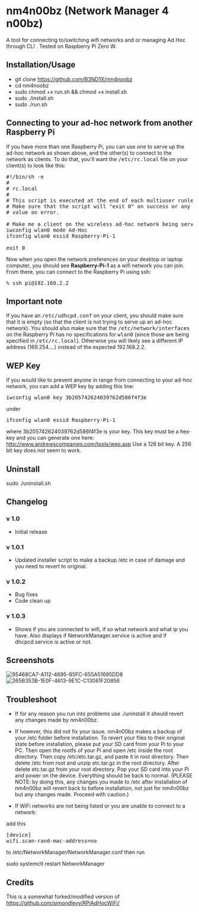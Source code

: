 # nm4n00bz (Network Manager 4 n00bz)
A tool for connecting to/switching wifi networks and or managing Ad Hoc through CLI . 
Tested on Raspberry Pi Zero W.
## Installation/Usage
* git clone https://github.com/B3ND1X/nm4noobz
* cd nm4noobz
* sudo chmod +x run.sh && chmod +x install.sh
* sudo ./install.sh
* sudo ./run.sh

##  Connecting to your ad-hoc network from another Raspberry Pi
If you have more than one Raspberry Pi, you can use one to serve up the ad-hoc network as shown above,
and the other(s) to connect to the network as clients.  To do that, you'll want the <tt>/etc/rc.local</tt>
file on your client(s) to look like this:

<pre>
#!/bin/sh -e
#
# rc.local
#
# This script is executed at the end of each multiuser runlevel.
# Make sure that the script will "exit 0" on success or any other
# value on error.

# Make me a client on the wireless ad-hoc network being served by Raspberry-Pi-1
iwconfig wlan0 mode Ad-Hoc
ifconfig wlan0 essid Raspberry-Pi-1

exit 0
</pre>

Now when you open the network preferences on your desktop or laptop computer, you should see <b>Raspberry-Pi-1</b>
as a wifi network you can join.  From there, you can connect to the Raspberry Pi using ssh:

<pre>
% ssh pi@192.168.2.2
</pre>

## Important note

If you have an <tt>/etc/udhcpd.conf</tt> on your client, you should make sure that it is empty 
(so that the client is not trying to serve up an ad-hoc network).  You should also make sure
that the <tt>/etc/network/interfaces</tt> on the Raspberry Pi has no
specifications for <tt>wlan0</tt> (since those are being specified in
<tt>/etc/rc.local</tt>). Otherwise you will likely see a different IP address
(169.254....) instead of the expected 192.168.2.2.

## WEP Key

If you would like to prevent anyone in range from connecting to your ad-hoc network, you can add a WEP key by adding this line:
<pre>
iwconfig wlan0 key 3b205742624039762d586f4f3e
</pre>
under 
<pre>
ifconfig wlan0 essid Raspberry-Pi-1
</pre>
where 3b205742624039762d586f4f3e is your key.
This key must be a hex-key and you can generate one here: http://www.andrewscompanies.com/tools/wep.asp
Use a 128 bit key.  A 256 bit key does not seem to work.

## Uninstall
sudo ./uninstall.sh

## Changelog 
### v 1.0 
- Initial release



### v 1.0.1
- Updated installer script to make a backup /etc in case of damage and you need to revert to original. 


### v 1.0.2
- Bug fixes
- Code clean up


### v 1.0.3
- Shows if you are connected to wifi, if so what network and what ip you have. Also displays if NetworkManager.service is active and if dhcpcd.service is active or not.

## Screenshots
![95468CA7-A112-4695-85FC-655A51695DD8](https://user-images.githubusercontent.com/48177481/176324912-3fcf993b-7895-4797-900f-5e9ecb2635ff.png)
![265B353B-1E0F-4613-9E1C-C13061F20856](https://user-images.githubusercontent.com/48177481/176330723-4a4a37b1-14de-468a-954f-0e985e20daa0.jpeg)

## Troubleshoot
- If for any reason you run into problems use ./uninstall it should revert any changes made by nm4n00bz.

- If however, this did not fix your issue. nm4n00bz makes a backup of your /etc folder before installation. To revert your files to their original state before installation, please put your SD card from your Pi to your PC. Then open the rootfs of your Pi and open /etc inside the root directory. Then copy /etc/etc.tar.gz, and paste it in root directory. Then delete /etc from root and unzip etc.tar.gz in the root directory. After delete etc.tar.gz from your root directory. Pop your SD card into your Pi and power on the device. Everything should be back to normal. (PLEASE NOTE: by doing this, any changes you made to /etc after installation of nm4n00bz will revert back to before installation, not just for nm4n00bz but any changes made. Proceed with caution.) 

- If WiFi networks are not being listed or you are unable to connect to a network: 

add this 
<pre>
[device]
wifi.scan-rand-mac-address=no
</pre>
to /etc/NetworkManager/NetworkManager.conf 
then run 

sudo systemctl restart NetworkManager

## Credits
This is a somewhat forked/modified version of https://github.com/simondlevy/RPiAdHocWiFi/
